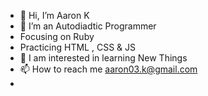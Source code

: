 - 👋 Hi, I’m Aaron K
- 👀 I’m an Autodiadtic Programmer
- Focusing on Ruby 
- Practicing HTML , CSS & JS 
- 🌱 I am interested in learning New Things
- 📫 How to reach me aaron03.k@gmail.com 
- 

<!---
Aaron K is a ✨ special ✨ repository because its `README.md` (this file) appears on your GitHub profile.
You can click the Preview link to take a look at your changes.
--->
